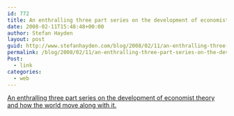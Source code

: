 ```yaml
---
id: 772
title: An enthralling three part series on the development of economist theory and how the world move along with it.
date: 2008-02-11T15:48:48+00:00
author: Stefan Hayden
layout: post
guid: http://www.stefanhayden.com/blog/2008/02/11/an-enthralling-three-part-series-on-the-development-of-economist-theory-and-how-the-world-move-along-with-it/
permalink: /blog/2008/02/11/an-enthralling-three-part-series-on-the-development-of-economist-theory-and-how-the-world-move-along-with-it/
Post:
  - link
categories:
  - web
---
```

<a href="http://bestdocumentaries.blogspot.com/2008/01/commanding-heights-battle-for-world.html">An enthralling three part series on the development of economist theory and how the world move along with it.</a>